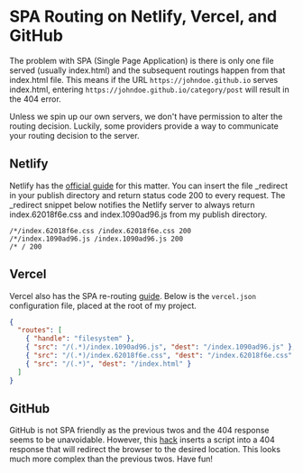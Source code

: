 # SPA Routing on Netlify, Vercel, and GitHub

The problem with SPA (Single Page Application) is there is only one file served (usually index.html) and the subsequent routings happen from that index.html file. This means if the URL `https://johndoe.github.io` serves index.html, entering `https://johndoe.github.io/category/post` will result in the 404 error.

Unless we spin up our own servers, we don't have permission to alter the routing decision. Luckily, some providers provide a way to communicate your routing decision to the server.

## Netlify

Netlify has the [official guide](https://docs.netlify.com/routing/redirects/) for this matter. You can insert the file \_redirect in your publish directory and return status code 200 to every request. The \_redirect snippet below notifies the Netlify server to always return index.62018f6e.css and index.1090ad96.js from my publish directory.

```
/*/index.62018f6e.css /index.62018f6e.css 200
/*/index.1090ad96.js /index.1090ad96.js 200
/* / 200
```

## Vercel

Vercel also has the SPA re-routing [guide](https://vercel.com/docs/configuration). Below is the `vercel.json` configuration file, placed at the root of my project.

```json
{
  "routes": [
    { "handle": "filesystem" },
    { "src": "/(.*)/index.1090ad96.js", "dest": "/index.1090ad96.js" },
    { "src": "/(.*)/index.62018f6e.css", "dest": "/index.62018f6e.css" },
    { "src": "/(.*)", "dest": "/index.html" }
  ]
}
```

## GitHub

GitHub is not SPA friendly as the previous twos and the 404 response seems to be unavoidable. However, this [hack](https://github.com/rafgraph/spa-github-pages) inserts a script into a 404 response that will redirect the browser to the desired location. This looks much more complex than the previous twos. Have fun!
